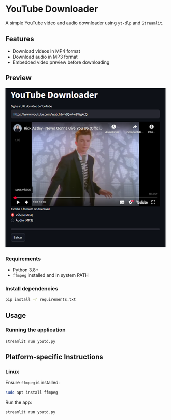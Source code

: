 # YouTube Downloader

A simple YouTube video and audio downloader using `yt-dlp` and `Streamlit`.

## Features
- Download videos in MP4 format
- Download audio in MP3 format
- Embedded video preview before downloading

## Preview

![Application Screenshot](https://raw.githubusercontent.com/awdrix/YoutD/main/demo/demo.png)

### Requirements
- Python 3.8+
- `ffmpeg` installed and in system PATH

### Install dependencies
```bash
pip install -r requirements.txt
```

## Usage

### Running the application
```bash
streamlit run youtd.py
```

## Platform-specific Instructions

### Linux
Ensure `ffmpeg` is installed:
```bash
sudo apt install ffmpeg
```

Run the app:
```bash
streamlit run youtd.py
```


